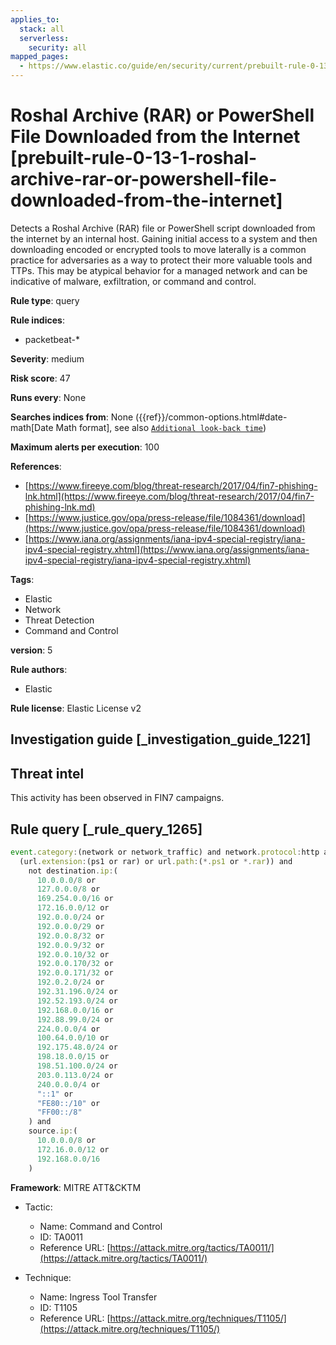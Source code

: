 ```yaml
---
applies_to:
  stack: all
  serverless:
    security: all
mapped_pages:
  - https://www.elastic.co/guide/en/security/current/prebuilt-rule-0-13-1-roshal-archive-rar-or-powershell-file-downloaded-from-the-internet.html
---
```


# Roshal Archive (RAR) or PowerShell File Downloaded from the Internet [prebuilt-rule-0-13-1-roshal-archive-rar-or-powershell-file-downloaded-from-the-internet]

Detects a Roshal Archive (RAR) file or PowerShell script downloaded from the internet by an internal host. Gaining initial access to a system and then downloading encoded or encrypted tools to move laterally is a common practice for adversaries as a way to protect their more valuable tools and TTPs. This may be atypical behavior for a managed network and can be indicative of malware, exfiltration, or command and control.

**Rule type**: query

**Rule indices**:

* packetbeat-*

**Severity**: medium

**Risk score**: 47

**Runs every**: None

**Searches indices from**: None ({{ref}}/common-options.html#date-math[Date Math format], see also [`Additional look-back time`](docs-content://solutions/security/detect-and-alert/create-detection-rule.md#rule-schedule))

**Maximum alerts per execution**: 100

**References**:

* [https://www.fireeye.com/blog/threat-research/2017/04/fin7-phishing-lnk.html](https://www.fireeye.com/blog/threat-research/2017/04/fin7-phishing-lnk.md)
* [https://www.justice.gov/opa/press-release/file/1084361/download](https://www.justice.gov/opa/press-release/file/1084361/download)
* [https://www.iana.org/assignments/iana-ipv4-special-registry/iana-ipv4-special-registry.xhtml](https://www.iana.org/assignments/iana-ipv4-special-registry/iana-ipv4-special-registry.xhtml)

**Tags**:

* Elastic
* Network
* Threat Detection
* Command and Control

**version**: 5

**Rule authors**:

* Elastic

**Rule license**: Elastic License v2

## Investigation guide [_investigation_guide_1221]

## Threat intel

This activity has been observed in FIN7 campaigns.

## Rule query [_rule_query_1265]

```js
event.category:(network or network_traffic) and network.protocol:http and
  (url.extension:(ps1 or rar) or url.path:(*.ps1 or *.rar)) and
    not destination.ip:(
      10.0.0.0/8 or
      127.0.0.0/8 or
      169.254.0.0/16 or
      172.16.0.0/12 or
      192.0.0.0/24 or
      192.0.0.0/29 or
      192.0.0.8/32 or
      192.0.0.9/32 or
      192.0.0.10/32 or
      192.0.0.170/32 or
      192.0.0.171/32 or
      192.0.2.0/24 or
      192.31.196.0/24 or
      192.52.193.0/24 or
      192.168.0.0/16 or
      192.88.99.0/24 or
      224.0.0.0/4 or
      100.64.0.0/10 or
      192.175.48.0/24 or
      198.18.0.0/15 or
      198.51.100.0/24 or
      203.0.113.0/24 or
      240.0.0.0/4 or
      "::1" or
      "FE80::/10" or
      "FF00::/8"
    ) and
    source.ip:(
      10.0.0.0/8 or
      172.16.0.0/12 or
      192.168.0.0/16
    )
```

**Framework**: MITRE ATT&CKTM

* Tactic:

    * Name: Command and Control
    * ID: TA0011
    * Reference URL: [https://attack.mitre.org/tactics/TA0011/](https://attack.mitre.org/tactics/TA0011/)

* Technique:

    * Name: Ingress Tool Transfer
    * ID: T1105
    * Reference URL: [https://attack.mitre.org/techniques/T1105/](https://attack.mitre.org/techniques/T1105/)



